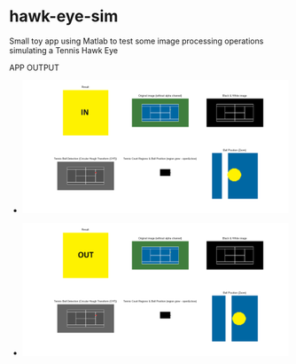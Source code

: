 # hawk-eye-sim
Small toy app using Matlab to test some image processing operations simulating a Tennis Hawk Eye 

APP OUTPUT 

* ![Sample 1](https://github.com/seba3c/hawk-eye-sim/raw/master/imgs_doc/tennis_court_shot_002_tif_DOUBLES_LEFT_SERVICE_LEFT_IN.png)

* ![Sample 2](https://github.com/seba3c/hawk-eye-sim/raw/master/imgs_doc/tennis_court_shot_003_tif_DOUBLES_LEFT_SERVICE_LEFT_OUT.png)
